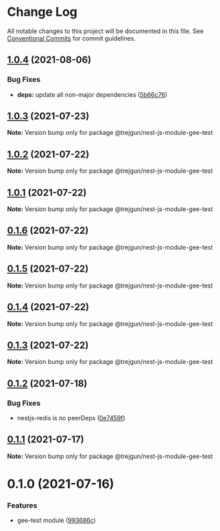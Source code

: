 # Change Log

All notable changes to this project will be documented in this file.
See [Conventional Commits](https://conventionalcommits.org) for commit guidelines.

## [1.0.4](https://github.com/trejgun/common-packages/compare/@trejgun/nest-js-module-gee-test@1.0.3...@trejgun/nest-js-module-gee-test@1.0.4) (2021-08-06)


### Bug Fixes

* **deps:** update all non-major dependencies ([5b66c76](https://github.com/trejgun/common-packages/commit/5b66c76f423364d3a15c5cbfcbf9f70167542217))





## [1.0.3](https://github.com/trejgun/common-packages/compare/@trejgun/nest-js-module-gee-test@1.0.2...@trejgun/nest-js-module-gee-test@1.0.3) (2021-07-23)

**Note:** Version bump only for package @trejgun/nest-js-module-gee-test





## [1.0.2](https://github.com/trejgun/common-packages/compare/@trejgun/nest-js-module-gee-test@1.0.1...@trejgun/nest-js-module-gee-test@1.0.2) (2021-07-22)

**Note:** Version bump only for package @trejgun/nest-js-module-gee-test





## [1.0.1](https://github.com/trejgun/common-packages/compare/@trejgun/nest-js-module-gee-test@0.1.6...@trejgun/nest-js-module-gee-test@1.0.1) (2021-07-22)

**Note:** Version bump only for package @trejgun/nest-js-module-gee-test





## [0.1.6](https://github.com/trejgun/common-packages/compare/@trejgun/nest-js-module-gee-test@0.1.5...@trejgun/nest-js-module-gee-test@0.1.6) (2021-07-22)

**Note:** Version bump only for package @trejgun/nest-js-module-gee-test





## [0.1.5](https://github.com/trejgun/common-packages/compare/@trejgun/nest-js-module-gee-test@0.1.4...@trejgun/nest-js-module-gee-test@0.1.5) (2021-07-22)

**Note:** Version bump only for package @trejgun/nest-js-module-gee-test





## [0.1.4](https://github.com/trejgun/common-packages/compare/@trejgun/nest-js-module-gee-test@0.1.3...@trejgun/nest-js-module-gee-test@0.1.4) (2021-07-22)

**Note:** Version bump only for package @trejgun/nest-js-module-gee-test





## [0.1.3](https://github.com/trejgun/common-packages/compare/@trejgun/nest-js-module-gee-test@0.1.2...@trejgun/nest-js-module-gee-test@0.1.3) (2021-07-22)

**Note:** Version bump only for package @trejgun/nest-js-module-gee-test





## [0.1.2](https://github.com/trejgun/common-packages/compare/@trejgun/nest-js-module-gee-test@0.1.1...@trejgun/nest-js-module-gee-test@0.1.2) (2021-07-18)


### Bug Fixes

* nestjs-redis is no peerDeps ([0e7459f](https://github.com/trejgun/common-packages/commit/0e7459fd6a6463f701e4832abc07a53370755479))





## [0.1.1](https://github.com/trejgun/common-packages/compare/@trejgun/nest-js-module-gee-test@0.1.0...@trejgun/nest-js-module-gee-test@0.1.1) (2021-07-17)

**Note:** Version bump only for package @trejgun/nest-js-module-gee-test





# 0.1.0 (2021-07-16)


### Features

* gee-test module ([993686c](https://github.com/trejgun/common-packages/commit/993686cc3c205a030bd66e7facfc400583ecfff0))
